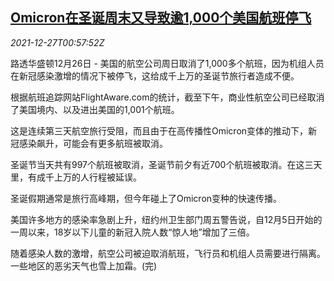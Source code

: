 <!--1640566862000-->
[Omicron在圣诞周末又导致逾1,000个美国航班停飞](https://cn.reuters.com/article/usa-flights-cancelled-sunday-1226-idCNKBS2J6013)
------

<div><i>2021-12-27T00:57:52Z</i></div><p>路透华盛顿12月26日 - 美国的航空公司周日取消了1,000多个航班，因为机组人员在新冠感染激增的情况下被停飞，这给成千上万的圣诞节旅行者造成不便。</p><p>根据航班追踪网站FlightAware.com的统计，截至下午，商业性航空公司已经取消了美国境内、以及进出美国的1,001个航班。</p><p>这是连续第三天航空旅行受阻，而且由于在高传播性Omicron变体的推动下，新冠感染飙升，可能会有更多航班被取消。</p><p>圣诞节当天共有997个航班被取消，圣诞节前夕有近700个航班被取消。在这三天里，有成千上万的人行程被延误。</p><p>圣诞假期通常是旅行高峰期，但今年碰上了Omicron变种的快速传播。</p><p>美国许多地方的感染率急剧上升，纽约州卫生部门周五警告说，自12月5日开始的一周以来，18岁以下儿童的新冠入院人数“惊人地”增加了三倍。</p><p>随着感染人数的激增，航空公司被迫取消航班，飞行员和机组人员需要进行隔离。一些地区的恶劣天气也雪上加霜。(完)</p>
